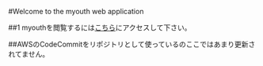 #Welcome to the myouth web application

##1 myouthを閲覧するには[こちら](https://myouth.jp)にアクセスして下さい。

##AWSのCodeCommitをリポジトリとして使っているのここではあまり更新されてません。
